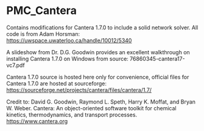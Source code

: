 # PMC_Cantera
 Contains modifications for Cantera 1.7.0 to include a solid network solver. All code is from Adam Horsman:
 https://uwspace.uwaterloo.ca/handle/10012/5340
 
 A slideshow from Dr. D.G. Goodwin provides an excellent walkthrough on installing Cantera 1.7.0 on Windows from source:
 76860345-cantera17-vc7.pdf

Cantera 1.7.0 source is hosted here only for convenience, official files for Cantera 1.7.0 are hosted at sourceforge:
https://sourceforge.net/projects/cantera/files/cantera/1.7/

Credit to:
David G. Goodwin, Raymond L. Speth, Harry K. Moffat, and Bryan W. Weber. Cantera: An object-oriented software toolkit for chemical kinetics, thermodynamics, and transport processes. https://www.cantera.org

